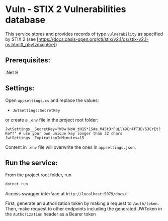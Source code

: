 # Vuln - STIX 2 Vulnerabilities database

This service stores and provides records of type `vulnerability` as specified by STIX 2 (see [https://docs.oasis-open.org/cti/stix/v2.1/os/stix-v2.1-os.html#_q5ytzmajn6re])

## Prerequisites:

.Net 9

## Settings:

Open `appsettings.cs` and replace the values:

- `JwtSettings:SecretKey`

or create a `.env` file in the project root folder:

```
JwtSettings__SecretKey="W0w!NoW_tH1S*1S#a_M45t3rFuLlY@Cr4fT3D/S3CrEt?KeY!" # use your own unique key longer than 32 chars
JwtSettings__ExpirationInMinutes=15
```

Content in `.env` file will overwrite the ones in `appsettings.json`.

## Run the service:

From the project root folder, run
```sh
dotnet run
```

Access swagger interface at `http://localhost:5079/docs/`

First, generate an authorization token by making a request to `/auth/token`. Then, make request to other endpoints including the generated JWToken in the `Authorization` header as a Bearer token